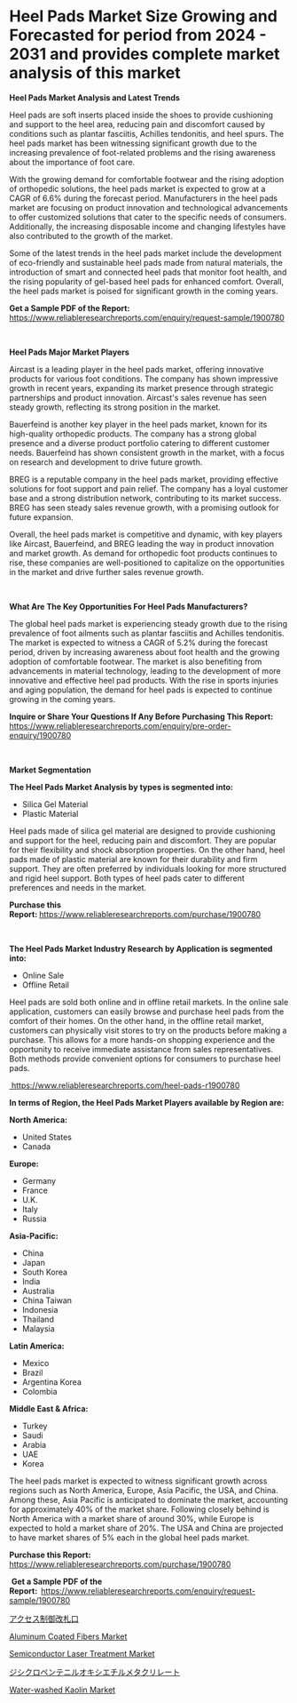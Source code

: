 <p><h1>Heel Pads Market Size Growing and Forecasted for period from 2024 - 2031 and provides complete market analysis of this market</h1></p><p><strong>Heel Pads Market Analysis and Latest Trends</strong></p>
<p><p>Heel pads are soft inserts placed inside the shoes to provide cushioning and support to the heel area, reducing pain and discomfort caused by conditions such as plantar fasciitis, Achilles tendonitis, and heel spurs. The heel pads market has been witnessing significant growth due to the increasing prevalence of foot-related problems and the rising awareness about the importance of foot care.</p><p>With the growing demand for comfortable footwear and the rising adoption of orthopedic solutions, the heel pads market is expected to grow at a CAGR of 6.6% during the forecast period. Manufacturers in the heel pads market are focusing on product innovation and technological advancements to offer customized solutions that cater to the specific needs of consumers. Additionally, the increasing disposable income and changing lifestyles have also contributed to the growth of the market.</p><p>Some of the latest trends in the heel pads market include the development of eco-friendly and sustainable heel pads made from natural materials, the introduction of smart and connected heel pads that monitor foot health, and the rising popularity of gel-based heel pads for enhanced comfort. Overall, the heel pads market is poised for significant growth in the coming years.</p></p>
<p><strong>Get a Sample PDF of the Report:&nbsp;</strong> <a href="https://www.reliableresearchreports.com/enquiry/request-sample/1900780">https://www.reliableresearchreports.com/enquiry/request-sample/1900780</a></p>
<p>&nbsp;</p>
<p><strong>Heel Pads Major Market Players</strong></p>
<p><p>Aircast is a leading player in the heel pads market, offering innovative products for various foot conditions. The company has shown impressive growth in recent years, expanding its market presence through strategic partnerships and product innovation. Aircast's sales revenue has seen steady growth, reflecting its strong position in the market.</p><p>Bauerfeind is another key player in the heel pads market, known for its high-quality orthopedic products. The company has a strong global presence and a diverse product portfolio catering to different customer needs. Bauerfeind has shown consistent growth in the market, with a focus on research and development to drive future growth.</p><p>BREG is a reputable company in the heel pads market, providing effective solutions for foot support and pain relief. The company has a loyal customer base and a strong distribution network, contributing to its market success. BREG has seen steady sales revenue growth, with a promising outlook for future expansion.</p><p>Overall, the heel pads market is competitive and dynamic, with key players like Aircast, Bauerfeind, and BREG leading the way in product innovation and market growth. As demand for orthopedic foot products continues to rise, these companies are well-positioned to capitalize on the opportunities in the market and drive further sales revenue growth.</p></p>
<p>&nbsp;</p>
<p><strong>What Are The Key Opportunities For Heel Pads Manufacturers?</strong></p>
<p><p>The global heel pads market is experiencing steady growth due to the rising prevalence of foot ailments such as plantar fasciitis and Achilles tendonitis. The market is expected to witness a CAGR of 5.2% during the forecast period, driven by increasing awareness about foot health and the growing adoption of comfortable footwear. The market is also benefiting from advancements in material technology, leading to the development of more innovative and effective heel pad products. With the rise in sports injuries and aging population, the demand for heel pads is expected to continue growing in the coming years.</p></p>
<p><strong>Inquire or Share Your Questions If Any Before Purchasing This Report:</strong> <a href="https://www.reliableresearchreports.com/enquiry/pre-order-enquiry/1900780">https://www.reliableresearchreports.com/enquiry/pre-order-enquiry/1900780</a></p>
<p>&nbsp;</p>
<p><strong>Market Segmentation</strong></p>
<p><strong>The Heel Pads Market Analysis by types is segmented into:</strong></p>
<p><ul><li>Silica Gel Material</li><li>Plastic Material</li></ul></p>
<p><p>Heel pads made of silica gel material are designed to provide cushioning and support for the heel, reducing pain and discomfort. They are popular for their flexibility and shock absorption properties. On the other hand, heel pads made of plastic material are known for their durability and firm support. They are often preferred by individuals looking for more structured and rigid heel support. Both types of heel pads cater to different preferences and needs in the market.</p></p>
<p><strong>Purchase this Report:&nbsp;</strong><a href="https://www.reliableresearchreports.com/purchase/1900780">https://www.reliableresearchreports.com/purchase/1900780</a></p>
<p>&nbsp;</p>
<p><strong>The Heel Pads Market Industry Research by Application is segmented into:</strong></p>
<p><ul><li>Online Sale</li><li>Offline Retail</li></ul></p>
<p><p>Heel pads are sold both online and in offline retail markets. In the online sale application, customers can easily browse and purchase heel pads from the comfort of their homes. On the other hand, in the offline retail market, customers can physically visit stores to try on the products before making a purchase. This allows for a more hands-on shopping experience and the opportunity to receive immediate assistance from sales representatives. Both methods provide convenient options for consumers to purchase heel pads.</p></p>
<p><a href="https://www.reliableresearchreports.com/heel-pads-r1900780">&nbsp;https://www.reliableresearchreports.com/heel-pads-r1900780</a></p>
<p><strong>In terms of Region, the Heel Pads Market Players available by Region are:</strong></p>
<p>
    <p> <strong> North America: </strong>
        <ul>
            <li>United States</li>
            <li>Canada</li>
        </ul>
        </p> 
    <p> <strong> Europe: </strong>
        <ul>
            <li>Germany</li>
            <li>France</li>
            <li>U.K.</li>
            <li>Italy</li>
            <li>Russia</li>
        </ul>
        </p> 
    <p> <strong> Asia-Pacific: </strong>
        <ul>
            <li>China</li>
            <li>Japan</li>
            <li>South Korea</li>
            <li>India</li>
            <li>Australia</li>
            <li>China Taiwan</li>
            <li>Indonesia</li>
            <li>Thailand</li>
            <li>Malaysia</li>
        </ul>
        </p> 
    <p> <strong> Latin America: </strong>
        <ul>
            <li>Mexico</li>
            <li>Brazil</li>
            <li>Argentina Korea</li>
            <li>Colombia</li>
        </ul>
        </p> 
    <p> <strong> Middle East & Africa: </strong>
        <ul>
            <li>Turkey</li>
            <li>Saudi</li>
            <li>Arabia</li>
            <li>UAE</li>
            <li>Korea</li>
        </ul>
    </p>
    </p>
<p><p>The heel pads market is expected to witness significant growth across regions such as North America, Europe, Asia Pacific, the USA, and China. Among these, Asia Pacific is anticipated to dominate the market, accounting for approximately 40% of the market share. Following closely behind is North America with a market share of around 30%, while Europe is expected to hold a market share of 20%. The USA and China are projected to have market shares of 5% each in the global heel pads market.</p></p>
<p><strong>Purchase this Report: </strong><a href="https://www.reliableresearchreports.com/purchase/1900780">https://www.reliableresearchreports.com/purchase/1900780</a></p>
<p>&nbsp;<strong>Get a Sample PDF of the Report:&nbsp;&nbsp;</strong><a href="https://www.reliableresearchreports.com/enquiry/request-sample/1900780">https://www.reliableresearchreports.com/enquiry/request-sample/1900780</a></p>
<p><strong></strong></p>
<p><p><a href="https://github.com/vlcostes/Market-Research-Report-List-1/blob/main/318011247171.md">アクセス制御改札口</a></p><p><a href="https://issuu.com/reportprime-2/docs/aluminum-coated-fibers-market-size-2030.pptx">Aluminum Coated Fibers Market</a></p><p><a href="https://github.com/Angelnienowdseej3e45z3p8c/Market-Research-Report-List-2/blob/main/semiconductor-laser-treatment-market.md">Semiconductor Laser Treatment Market</a></p><p><a href="https://github.com/gfggqjbfys368009/Market-Research-Report-List-1/blob/main/112119647170.md">ジシクロペンテニルオキシエチルメタクリレート</a></p><p><a href="https://issuu.com/reportprime-2/docs/water-washed-kaolin-market-size-2030.pptx">Water-washed Kaolin Market</a></p></p>